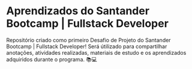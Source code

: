 # Aprendizados do Santander Bootcamp | Fullstack Developer
Repositório criado como primeiro Desafio de Projeto do Santander Bootcamp | Fullstack Developer! Será útilizado para compartilhar anotações, atividades realizadas, materiais de estudo e os aprendizados adquiridos durante o programa. :books::computer:
